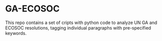 # GA-ECOSOC

This repo contains a set of cripts with python code to analyze UN GA and ECOSOC resolutions, tagging individual paragraphs with pre-specified keywords.
